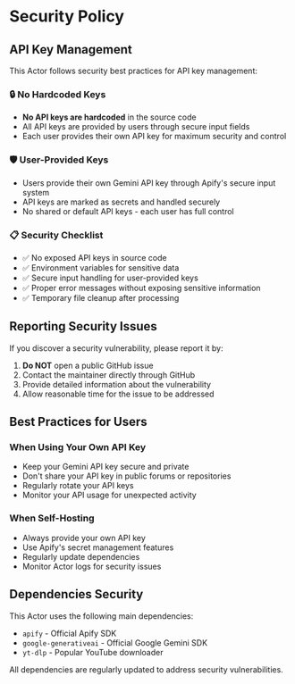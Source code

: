 # Security Policy

## API Key Management

This Actor follows security best practices for API key management:

### 🔒 No Hardcoded Keys
- **No API keys are hardcoded** in the source code
- All API keys are provided by users through secure input fields
- Each user provides their own API key for maximum security and control

### 🛡️ User-Provided Keys
- Users provide their own Gemini API key through Apify's secure input system
- API keys are marked as secrets and handled securely
- No shared or default API keys - each user has full control

### 📋 Security Checklist
- ✅ No exposed API keys in source code
- ✅ Environment variables for sensitive data
- ✅ Secure input handling for user-provided keys
- ✅ Proper error messages without exposing sensitive information
- ✅ Temporary file cleanup after processing

## Reporting Security Issues

If you discover a security vulnerability, please report it by:

1. **Do NOT** open a public GitHub issue
2. Contact the maintainer directly through GitHub
3. Provide detailed information about the vulnerability
4. Allow reasonable time for the issue to be addressed

## Best Practices for Users

### When Using Your Own API Key
- Keep your Gemini API key secure and private
- Don't share your API key in public forums or repositories
- Regularly rotate your API keys
- Monitor your API usage for unexpected activity

### When Self-Hosting
- Always provide your own API key
- Use Apify's secret management features
- Regularly update dependencies
- Monitor Actor logs for security issues

## Dependencies Security

This Actor uses the following main dependencies:
- `apify` - Official Apify SDK
- `google-generativeai` - Official Google Gemini SDK
- `yt-dlp` - Popular YouTube downloader

All dependencies are regularly updated to address security vulnerabilities.
